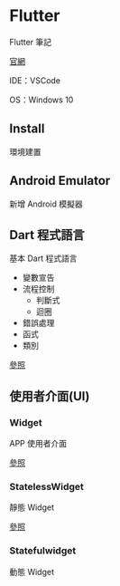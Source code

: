 # Flutter 

Flutter 筆記

[官網](https://flutter.io/)

IDE：VSCode

OS：Windows 10

## Install

環境建置

## Android Emulator

新增 Android 模擬器

## Dart 程式語言

基本 Dart 程式語言

* 變數宣告
* 流程控制
  * 判斷式
  * 迴圈
* 錯誤處理
* 函式
* 類別

[參照](Dart.md)

## 使用者介面(UI)

### Widget

APP 使用者介面

[參照](Widget.md)

### StatelessWidget

靜態 Widget

[參照](StatelessWidget.md)

### Statefulwidget

動態 Widget
